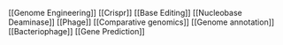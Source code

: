 [[Genome Engineering]]
[[Crispr]]
[[Base Editing]]
[[Nucleobase Deaminase]]
[[Phage]]
[[Comparative genomics]]
[[Genome annotation]]
[[Bacteriophage]]
[[Gene Prediction]]
